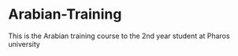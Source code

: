# Arabian-Training

This is the Arabian training course to the 2nd year student at Pharos university